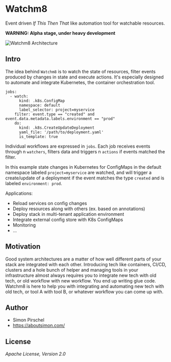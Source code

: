 # Watchm8

Event driven *If This Then That* like automation tool for watchable resources.

**WARNING: Alpha stage, under heavy development**

![Watchm8 Architecture](/docs/_static/Watchm8.png?raw=true "Watchm8 Architecture")

## Intro

The idea behind `Watchm8` is to watch the state of resources, filter events
produced by changes in state and execute actions. It's especially designed
to automate and integrate Kubernetes, the container orchestration tool.

```
jobs:
  - watch:
      kind: .k8s.ConfigMap
      namespace: default
      label_selector: project=myservice
    filter: event.type == "created" and event.data.metadata.labels.environment == "prod"
    do:
      kind: .k8s.CreateUpdateDeployment
      yaml_file: '/path/to/deployment.yaml'
      is_template: true
```

Individual workflows are expressed in `jobs`. Each job receives events through
n `watchers`, filters data and triggers n `actions` if events matched the filter.

In this example state changes in Kubernetes for ConfigMaps in the default namespace
labeled `project=myservice` are watched, and will trigger a create/update of a deployment
if the event matches the type `created` and is labeled `environment: prod`.

Applications:

* Reload services on config changes
* Deploy resources along with others (ex. based on annotations)
* Deploy stack in multi-tenant application environment
* Integrate external config store with K8s ConfigMaps
* Monitoring
* ...

## Motivation

Good system architectures are a matter of how well different parts of your
stack are integrated with each other. Introducing tech like containers, CI/CD,
clusters and a hole bunch of helper and managing tools in your infrastructure
almost always requires you to integrate new tech with old tech, or old
workflow with new workflow. You end up writing glue code. Watchm8 is here to
help you with integrating and automating new tech with old tech,
or tool A with tool B, or whatever workflow you can come up with.

## Author

* Simon Pirschel
* https://aboutsimon.com/

## License

*Apache License, Version 2.0*
